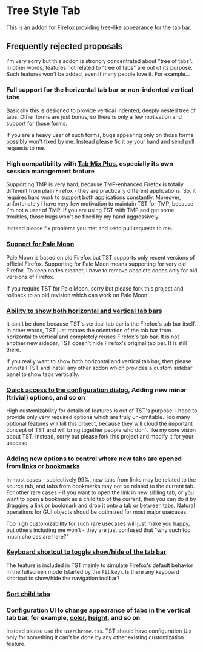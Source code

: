 # Tree Style Tab

This is an addon for Firefox providing tree-like appearance for the tab bar.

## Frequently **rejected** proposals

I'm very sorry but this addon is strongly concentrated about "tree of tabs". In other words, features not related to "tree of tabs" are out of its purpose. Such features won't be added, even if many people love it. For example...

### Full support for the horizontal tab bar or non-indented vertical tabs

Basically this is designed to provide vertical indented, deeply nested tree of tabs. Other forms are just bonus, so there is only a few motivation and support for those forms.

If you are a heavy user of such forms, bugs appearing only on those forms possibly won't fixed by me. Instead please fix it by your hand and send pull requests to me.

### High compatibility with [Tab Mix Plus](https://addons.mozilla.org/firefox/addon/tab-mix-plus/), especially its own session management feature

Supporting TMP is very hard, because TMP-enhanced Firefox is totally different from plain Firefox - they are practically different applications. So, it requires hard work to support both applications constantly. Moreover, unfortunately I have very few motivation to maintain TST for TMP, because I'm not a user of TMP. If you are using TST with TMP and get some troubles, those bugs won't be fixed by my hand aggressively.

Instead please fix problems you met and send pull requests to me.

### [Support for Pale Moon](https://github.com/piroor/treestyletab/issues/1043)

Pale Moon is based on old Firefox but TST supports only recent versions of official Firefox. Supporting for Pale Moon means supporting for very old Firefox. To keep codes cleaner, I have to remove obsolete codes only for old versions of Firefox.

If you require TST for Pale Moon, sorry but please fork this project and rollback to an old revision which can work on Pale Moon.

### [Ability to show both horizontal and vertical tab bars](https://github.com/piroor/treestyletab/issues/304)

It can't be done because TST's vertical tab bar is the Firefox's tab bar itself. In other words, TST just rotates the orientation of the tab bar from horizontal to vertical and completely reuses Firefox's tab bar. It is not another new sidebar, TST doesn't hide Firefox's original tab bar. It is still there.

If you really want to show both horizontal and vertical tab bar, then please uninstall TST and install any other addon which provides a custom sidebar panel to show tabs vertically.

### [Quick access to the configuration dialog](https://github.com/piroor/treestyletab/issues/1020), Adding new minor (trivial) options, and so on

High customizability for details of features is out of TST's purpose. I hope to provide only very required options which are truly un-omitable. Too many optional features will kill this project, because they will cloud the important concept of TST and will bring together people who don't like my core vision about TST. Instead, sorry but please fork this project and modify it for your usecase.

### Adding new options to control where new tabs are opened from [links](https://github.com/piroor/treestyletab/issues/1052) or [bookmarks](https://github.com/piroor/treestyletab/issues/263)

In most cases - subjectively 99%, new tabs from links may be related to the source tab, and tabs from bookmarks may not be related to the current tab. For other rare cases - if you want to open the link in new sibling tab, or you want to open a bookmark as a child tab of the current, then you can do it by dragging a link or bookmark and drop it onto a tab or between tabs. Natural operations for GUI objects shoud be optimized for most major usecases.

Too high customizability for such rare usecases will just make you happy, but others including me won't - they are just confused that "why such too much choices are here?"

### [Keyboard shortcut to toggle show/hide of the tab bar](https://github.com/piroor/treestyletab/issues/156)

The feature is included in TST mainly to simulate Firefox's default behavior in the fullscreen mode (started by the `F11` key). Is there any keyboard shortcut to show/hide the navigation toolbar?

### [Sort child tabs](https://github.com/piroor/treestyletab/issues/94)

### Configuration UI to change appearance of tabs in the vertical tab bar, for example, [color](https://github.com/piroor/treestyletab/issues/539), [height](https://github.com/piroor/treestyletab/issues/236), and so on

Instead please use the `userChrome.css`. TST should have configuration UIs only for something it can't be done by any other existing customization feature.
